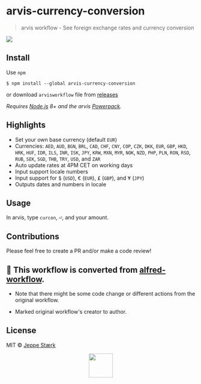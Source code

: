 # arvis-currency-conversion

> arvis workflow - See foreign exchange rates and currency conversion

<img src="https://raw.githubusercontent.com/jopemachine/arvis-currency-conversion/master/preview.gif">


## Install

Use `npm`
```
$ npm install --global arvis-currency-conversion
```
or download `arvisworkflow` file from [releases](https://github.com/jopemachine/arvis-currency-conversion/releases/latest)

*Requires [Node.js](https://nodejs.org) 8+ and the arvis [Powerpack](https://www.arvisapp.com/powerpack/).*


## Highlights

- Set your own base currency (default `EUR`)
- Currencies: `AED`, `AUD`, `BGN`, `BRL`, `CAD`, `CHF`, `CNY`, `COP`, `CZK`, `DKK`, `EUR`, `GBP`, `HKD`, `HRK`, `HUF`, `IDR`, `ILS`, `INR`, `ISK`, `JPY`, `KRW`, `MXN`, `MYR`, `NOK`, `NZD`, `PHP`, `PLN`, `RON`, `RSD`, `RUB`, `SEK`, `SGD`, `THB`, `TRY`, `USD`, and `ZAR`
- Auto update rates at 4PM CET on working days
- Input support locale numbers
- Input support for <kbd>$</kbd> (`USD`), <kbd>€</kbd> (`EUR`), <kbd>£</kbd> (`GBP`), and <kbd>¥</kbd> (`JPY`)
- Outputs dates and numbers in locale


## Usage

In arvis, type `curcon`, <kbd>⏎</kbd>, and your amount.


## Contributions

Please feel free to create a PR and/or make a code review!


## 🔗 This workflow is converted from [alfred-workflow](https://github.com/jeppestaerk/alfred-currency-conversion).

* Note that there might be some code change or different actions from the original workflow.

* Marked original workflow's creator to author.


## License

MIT © [Jeppe Stærk](https://staerk.io)


<p align="center"><img src="https://raw.githubusercontent.com/jopemachine/arvis-currency-conversion/master/icon.png" width="64" ></p>
